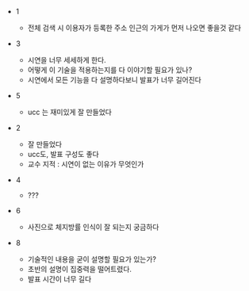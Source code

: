 - 1
  - 전체 검색 시 이용자가 등록한 주소 인근의 가게가 먼저 나오면 좋을것 같다

- 3
  - 시연을 너무 세세하게 한다.
  - 어떻게 이 기술을 적용하는지를 다 이야기할 필요가 있나?
  - 시연에서 모든 기능을 다 설명하다보니 발표가 너무 길어진다

- 5
  - ucc 는 재미있게 잘 만들었다



- 2
  - 잘 만들었다
  - ucc도, 발표 구성도 좋다
  - 교수 지적 : 시연이 없는 이유가 무엇인가

- 4 
  - ???

- 6
  - 사진으로 체지방률 인식이 잘 되는지 궁금하다

- 8
  - 기술적인 내용을 굳이 설명할 필요가 있는가?
  - 초반의 설명이 집중력을 떨어트렸다.
  - 발표 시간이 너무 길다